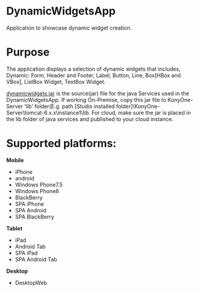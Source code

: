 DynamicWidgetsApp
=================
Application to showcase dynamic widget creation.

# Purpose
The application displays a selection of dynamic widgets that includes, Dynamic: Form, Header and Footer, Label, Button, Line, Box[HBox and VBox], ListBox Widget, TextBox Widget.

[dynamicwidgets.jar](https://github.com/kony/DynamicWidgetsApp/tree/master/Resource%20required) is the source(jar) file for the java Services used in the DynamicWidgetsApp. If working On-Premise, copy this jar file to KonyOne-Server 'lib' folder(E.g. path [Studio installed folder]\KonyOne-Server\tomcat-6.x.x\instance1\lib. For cloud, make sure the jar is placed in the lib folder of java services and published to your cloud instance.



# Supported platforms:
**Mobile**
 * iPhone
 * android
 * Windows Phone7.5
 * Windows Phone8
 * BlackBerry
 * SPA iPhone
 * SPA Android
 * SPA BlackBerry
 
**Tablet**
 * iPad
 * Android Tab
 * SPA iPad
 * SPA Android Tab

**Desktop**
 * DesktopWeb
